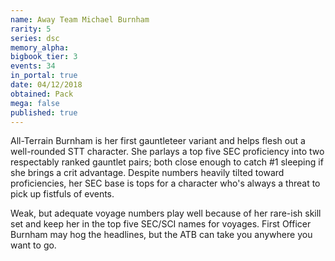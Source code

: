 ```yaml
---
name: Away Team Michael Burnham
rarity: 5
series: dsc
memory_alpha:
bigbook_tier: 3
events: 34
in_portal: true
date: 04/12/2018
obtained: Pack
mega: false
published: true
---
```


All-Terrain Burnham is her first gauntleteer variant and helps flesh out a well-rounded STT character. She parlays a top five SEC proficiency into two respectably ranked gauntlet pairs; both close enough to catch #1 sleeping if she brings a crit advantage. Despite numbers heavily tilted toward proficiencies, her SEC base is tops for a character who's always a threat to pick up fistfuls of events.

Weak, but adequate voyage numbers play well because of her rare-ish skill set and keep her in the top five SEC/SCI names for voyages. First Officer Burnham may hog the headlines, but the ATB can take you anywhere you want to go.
